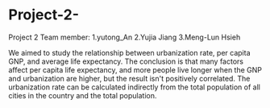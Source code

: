 # Project-2-
Project 2 
Team member:
1.yutong_An
2.Yujia Jiang
3.Meng-Lun Hsieh

We aimed to study the relationship between urbanization rate, per capita GNP, and average life expectancy. The conclusion is that many factors affect per capita life expectancy, and more people live longer when the GNP and urbanization are higher, but the result isn't positively correlated.
The urbanization rate can be calculated indirectly from the total population of all cities in the country and the total population.
